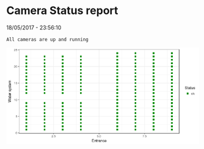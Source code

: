 Camera Status report
================
18/05/2017 - 23:56:10

    All cameras are up and running

![](camreport_files/figure-markdown_github/unnamed-chunk-2-1.png)
